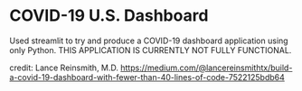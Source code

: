 # COVID-19 U.S. Dashboard

Used streamlit to try and produce a COVID-19 dashboard application using only Python. THIS APPLICATION IS CURRENTLY NOT FULLY FUNCTIONAL. 

credit: Lance Reinsmith, M.D.
https://medium.com/@lancereinsmithtx/build-a-covid-19-dashboard-with-fewer-than-40-lines-of-code-7522125bdb64
